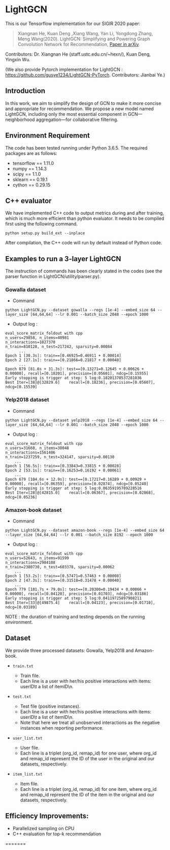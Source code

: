 # LightGCN
This is our Tensorflow implementation for our SIGIR 2020 paper:

>Xiangnan He, Kuan Deng ,Xiang Wang, Yan Li, Yongdong Zhang, Meng Wang(2020). LightGCN: Simplifying and Powering Graph Convolution Network for Recommendation, [Paper in arXiv](https://arxiv.org/abs/2002.02126).

Contributors: Dr. Xiangnan He (staff.ustc.edu.cn/~hexn/), Kuan Deng, Yingxin Wu.

(We also provide Pytorch implementation for LightGCN : https://github.com/gusye1234/LightGCN-PyTorch. Contributors: Jianbai Ye.)

## Introduction
In this work, we aim to simplify the design of GCN to make it more concise and appropriate for recommendation. We propose a new model named LightGCN, including only the most essential component in GCN—neighborhood aggregation—for collaborative filtering.

## Environment Requirement
The code has been tested running under Python 3.6.5. The required packages are as follows:
* tensorflow == 1.11.0
* numpy == 1.14.3
* scipy == 1.1.0
* sklearn == 0.19.1
* cython == 0.29.15
## C++ evaluator
We have implemented C++ code to output metrics during and after training, which is much more efficient than python evaluator. It needs to be compiled first using the following command. 
```
python setup.py build_ext --inplace
```
After compilation, the C++ code will run by default instead of Python code.

## Examples to run a 3-layer LightGCN
The instruction of commands has been clearly stated in the codes (see the parser function in LightGCN/utility/parser.py).
### Gowalla dataset
* Command
```
python LightGCN.py --dataset gowalla --regs [1e-4] --embed_size 64 --layer_size [64,64,64] --lr 0.001 --batch_size 2048 --epoch 1000
```
* Output log :
```
eval_score_matrix_foldout with cpp
n_users=29858, n_items=40981
n_interactions=1027370
n_train=810128, n_test=217242, sparsity=0.00084
      ...
Epoch 1 [30.3s]: train==[0.46925=0.46911 + 0.00014]
Epoch 2 [27.1s]: train==[0.21866=0.21817 + 0.00048]
      ...
Epoch 879 [81.6s + 31.3s]: test==[0.13271=0.12645 + 0.00626 + 0.00000], recall=[0.18201], precision=[0.05601], ndcg=[0.15555]
Early stopping is trigger at step: 5 log:0.18201370537281036
Best Iter=[38]@[32829.6]	recall=[0.18236], precision=[0.05607], ndcg=[0.15539]
```


### Yelp2018 dataset
* Command
```
python LightGCN.py --dataset yelp2018 --regs [1e-4] --embed_size 64 --layer_size [64,64,64] --lr 0.001 --batch_size 2048 --epoch 1000
```
* Output log :
```
eval_score_matrix_foldout with cpp
n_users=31668, n_items=38048
n_interactions=1561406
n_train=1237259, n_test=324147, sparsity=0.00130
    ...
Epoch 1 [56.5s]: train==[0.33843=0.33815 + 0.00028]
Epoch 2 [53.1s]: train==[0.16253=0.16192 + 0.00061]
    ...
Epoch 679 [104.6s + 12.9s]: test==[0.17217=0.16289 + 0.00929 + 0.00000], recall=[0.06359], precision=[0.02874], ndcg=[0.05240]
Early stopping is trigger at step: 5 log:0.06359195709228516
Best Iter=[28]@[42815.0]	recall=[0.06367], precision=[0.02868], ndcg=[0.05236]
```
### Amazon-book dataset
* Command
```
python LightGCN.py --dataset amazon-book --regs [1e-4] --embed_size 64 --layer_size [64,64,64] --lr 0.001 --batch_size 8192 --epoch 1000
```
* Output log :
```
eval_score_matrix_foldout with cpp
n_users=52643, n_items=91599
n_interactions=2984108
n_train=2380730, n_test=603378, sparsity=0.00062
    ...
Epoch 1 [53.2s]: train==[0.57471=0.57463 + 0.00008]
Epoch 2 [47.3s]: train==[0.31518=0.31478 + 0.00040]
    ...
Epoch 779 [181.7s + 79.0s]: test==[0.20300=0.19434 + 0.00866 + 0.00000], recall=[0.04120], precision=[0.01703], ndcg=[0.03186]
Early stopping is trigger at step: 5 log:0.04119725897908211
Best Iter=[33]@[49875.4]	recall=[0.04123], precision=[0.01710], ndcg=[0.03189]
```
NOTE : the duration of training and testing depends on the running environment.
## Dataset
We provide three processed datasets: Gowalla, Yelp2018 and Amazon-book.
* `train.txt`
  * Train file.
  * Each line is a user with her/his positive interactions with items: userID\t a list of itemID\n.

* `test.txt`
  * Test file (positive instances).
  * Each line is a user with her/his positive interactions with items: userID\t a list of itemID\n.
  * Note that here we treat all unobserved interactions as the negative instances when reporting performance.
  
* `user_list.txt`
  * User file.
  * Each line is a triplet (org_id, remap_id) for one user, where org_id and remap_id represent the ID of the user in the original and our datasets, respectively.
  
* `item_list.txt`
  * Item file.
  * Each line is a triplet (org_id, remap_id) for one item, where org_id and remap_id represent the ID of the item in the original and our datasets, respectively.

## Efficiency Improvements:
  * Parallelized sampling on CPU
  * C++ evaluation for top-k recommendation

=======
